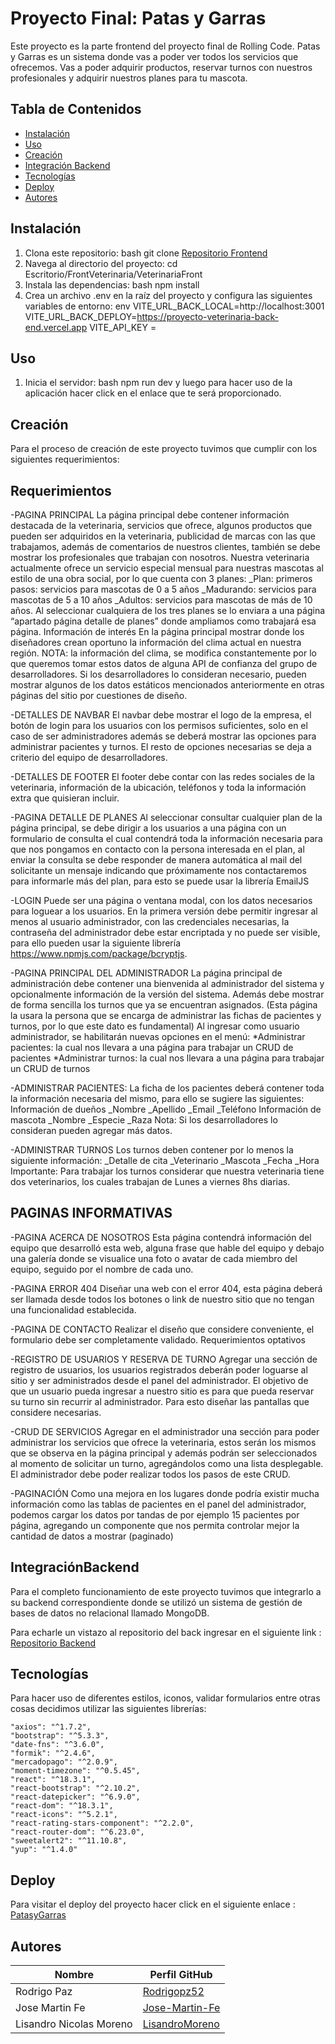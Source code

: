 # Proyecto Final: Patas y Garras

Este proyecto es la parte frontend del proyecto final de Rolling Code. Patas y Garras es un sistema donde vas a poder ver todos los servicios que ofrecemos. Vas a poder adquirir productos, reservar turnos con nuestros profesionales y adquirir nuestros planes para tu mascota.

## Tabla de Contenidos

- [Instalación](#instalación)
- [Uso](#uso)
- [Creación](#creación)
- [Integración Backend](#integraciónBackend)
- [Tecnologías](#tecnologías)
- [Deploy](#deploy)
- [Autores](#autores)

## Instalación

1. Clona este repositorio:
   bash
   git clone [Repositorio Frontend](https://github.com/LisandroMoreno/VeterinariaProyectoFinalFront.git)
2. Navega al directorio del proyecto:
   cd Escritorio/FrontVeterinaria/VeterinariaFront
3. Instala las dependencias:
   bash
   npm install
4. Crea un archivo .env en la raíz del proyecto y configura las siguientes variables de entorno:
   env
   VITE_URL_BACK_LOCAL=http://localhost:3001
   VITE_URL_BACK_DEPLOY=https://proyecto-veterinaria-back-end.vercel.app
   VITE_API_KEY =

## Uso

1. Inicia el servidor:
   bash
   npm run dev y luego para hacer uso de la aplicación hacer click en el enlace que te será proporcionado.

## Creación

Para el proceso de creación de este proyecto tuvimos que cumplir con los siguientes requerimientos:

## Requerimientos

-PAGINA PRINCIPAL
La página principal debe contener información destacada de la veterinaria, servicios que ofrece, algunos
productos que pueden ser adquiridos en la veterinaria, publicidad de marcas con las que trabajamos,
además de comentarios de nuestros clientes, también se debe mostrar los profesionales que trabajan con
nosotros. Nuestra veterinaria actualmente ofrece un servicio especial mensual para nuestras mascotas al
estilo de una obra social, por lo que cuenta con 3 planes:
\_Plan: primeros pasos: servicios para mascotas de 0 a 5 años
\_Madurando: servicios para mascotas de 5 a 10 años
\_Adultos: servicios para mascotas de más de 10 años.
Al seleccionar cualquiera de los tres planes se lo enviara a una página “apartado página detalle de planes”
donde ampliamos como trabajará esa página.
Información de interés
En la página principal mostrar donde los diseñadores crean oportuno la información del clima actual en
nuestra región.
NOTA: la información del clima, se modifica constantemente por lo que queremos tomar estos datos de
alguna API de confianza del grupo de desarrolladores. Si los desarrolladores lo consideran necesario,
pueden mostrar algunos de los datos estáticos mencionados anteriormente en otras páginas del sitio por
cuestiones de diseño.

-DETALLES DE NAVBAR
El navbar debe mostrar el logo de la empresa, el botón de login para los usuarios con los permisos
suficientes, solo en el caso de ser administradores además se deberá mostrar las opciones para administrar
pacientes y turnos. El resto de opciones necesarias se deja a criterio del equipo de desarrolladores.

-DETALLES DE FOOTER
El footer debe contar con las redes sociales de la veterinaria, información de la ubicación, teléfonos y toda
la información extra que quisieran incluir.

-PAGINA DETALLE DE PLANES
Al seleccionar consultar cualquier plan de la página principal, se debe dirigir a los usuarios a una página
con un formulario de consulta el cual contendrá toda la información necesaria para que nos pongamos en
contacto con la persona interesada en el plan, al enviar la consulta se debe responder de manera automática
al mail del solicitante un mensaje indicando que próximamente nos contactaremos para informarle más del
plan, para esto se puede usar la librería EmailJS

-LOGIN
Puede ser una página o ventana modal, con los datos necesarios para loguear a los usuarios. En la primera
versión debe permitir ingresar al menos al usuario administrador, con las credenciales necesarias, la
contraseña del administrador debe estar encriptada y no puede ser visible, para ello pueden usar la
siguiente librería https://www.npmjs.com/package/bcryptjs.

-PAGINA PRINCIPAL DEL ADMINISTRADOR
La página principal de administración debe contener una bienvenida al administrador del sistema y
opcionalmente información de la versión del sistema. Además debe mostrar de forma sencilla los turnos
que ya se encuentran asignados. (Esta página la usara la persona que se encarga de administrar las fichas
de pacientes y turnos, por lo que este dato es fundamental)
Al ingresar como usuario administrador, se habilitarán nuevas opciones en el menú:
*Administrar pacientes: la cual nos llevara a una página para trabajar un CRUD de pacientes
*Administrar turnos: la cual nos llevara a una página para trabajar un CRUD de turnos

-ADMINISTRAR PACIENTES:
La ficha de los pacientes deberá contener toda la información necesaria del mismo, para ello se sugiere las
siguientes:
Información de dueños
\_Nombre
\_Apellido
\_Email
\_Teléfono
Información de mascota
\_Nombre
\_Especie
\_Raza
Nota: Si los desarrolladores lo consideran pueden agregar más datos.

-ADMINISTRAR TURNOS
Los turnos deben contener por lo menos la siguiente información:
\_Detalle de cita
\_Veterinario
\_Mascota
\_Fecha
\_Hora
Importante: Para trabajar los turnos considerar que nuestra veterinaria tiene dos veterinarios, los cuales
trabajan de Lunes a viernes 8hs diarias.

## PAGINAS INFORMATIVAS

-PAGINA ACERCA DE NOSOTROS
Esta página contendrá información del equipo que desarrolló esta web, alguna frase que hable del equipo y
debajo una galería donde se visualice una foto o avatar de cada miembro del equipo, seguido por el nombre
de cada uno.

-PAGINA ERROR 404
Diseñar una web con el error 404, esta página deberá ser llamada desde todos los botones o link de nuestro
sitio que no tengan una funcionalidad establecida.

-PAGINA DE CONTACTO
Realizar el diseño que considere conveniente, el formulario debe ser completamente validado.
Requerimientos optativos

-REGISTRO DE USUARIOS Y RESERVA DE TURNO
Agregar una sección de registro de usuarios, los usuarios registrados deberán poder loguarse al sitio y ser
administrados desde el panel del administrador. El objetivo de que un usuario pueda ingresar a nuestro
sitio es para que pueda reservar su turno sin recurrir al administrador. Para esto diseñar las pantallas que
considere necesarias.

-CRUD DE SERVICIOS
Agregar en el administrador una sección para poder administrar los servicios que ofrece la veterinaria,
estos serán los mismos que se observa en la página principal y además podrán ser seleccionados al
momento de solicitar un turno, agregándolos como una lista desplegable. El administrador debe poder
realizar todos los pasos de este CRUD.

-PAGINACIÓN
Como una mejora en los lugares donde podría existir mucha información como las tablas de pacientes en el
panel del administrador, podemos cargar los datos por tandas de por ejemplo 15 pacientes por página,
agregando un componente que nos permita controlar mejor la cantidad de datos a mostrar (paginado)

## IntegraciónBackend

Para el completo funcionamiento de este proyecto tuvimos que integrarlo a su backend correspondiente donde se utilizó un sistema de gestión de bases de datos no relacional llamado MongoDB.

Para echarle un vistazo al repositorio del back ingresar en el siguiente link :
[Repositorio Backend](https://github.com/Jose-Martin-Fe/ProyectoVeterinariaBackEnd)

## Tecnologías

Para hacer uso de diferentes estilos, iconos, validar formularios entre otras cosas decidimos utilizar las siguientes librerías:

    "axios": "^1.7.2",
    "bootstrap": "^5.3.3",
    "date-fns": "^3.6.0",
    "formik": "^2.4.6",
    "mercadopago": "^2.0.9",
    "moment-timezone": "^0.5.45",
    "react": "^18.3.1",
    "react-bootstrap": "^2.10.2",
    "react-datepicker": "^6.9.0",
    "react-dom": "^18.3.1",
    "react-icons": "^5.2.1",
    "react-rating-stars-component": "^2.2.0",
    "react-router-dom": "^6.23.0",
    "sweetalert2": "^11.10.8",
    "yup": "^1.4.0"

## Deploy

Para visitar el deploy del proyecto hacer click en el siguiente enlace :
[PatasyGarras](https://veterinaria-proyecto-final-front.vercel.app/)

## Autores

| Nombre                  | Perfil GitHub                                       |
| ----------------------- | --------------------------------------------------- |
| Rodrigo Paz             | [Rodrigopz52](https://github.com/Rodrigopz52)       |
| Jose Martin Fe          | [Jose-Martin-Fe](https://github.com/Jose-Martin-Fe) |
| Lisandro Nicolas Moreno | [LisandroMoreno](https://github.com/LisandroMoreno) |
